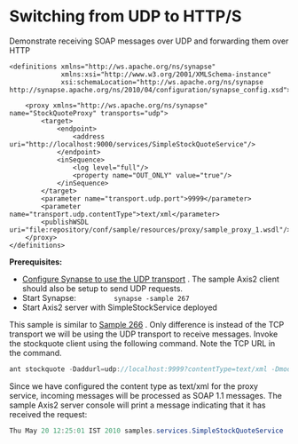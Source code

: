 # Switching from UDP to HTTP/S

Demonstrate receiving SOAP messages over UDP and
forwarding them over HTTP

``` 
<definitions xmlns="http://ws.apache.org/ns/synapse"
             xmlns:xsi="http://www.w3.org/2001/XMLSchema-instance"
             xsi:schemaLocation="http://ws.apache.org/ns/synapse http://synapse.apache.org/ns/2010/04/configuration/synapse_config.xsd">

    <proxy xmlns="http://ws.apache.org/ns/synapse" name="StockQuoteProxy" transports="udp">
        <target>
            <endpoint>
                <address uri="http://localhost:9000/services/SimpleStockQuoteService"/>
            </endpoint>
            <inSequence>
                <log level="full"/>
                <property name="OUT_ONLY" value="true"/>
            </inSequence>
        </target>
        <parameter name="transport.udp.port">9999</parameter>
        <parameter name="transport.udp.contentType">text/xml</parameter>
        <publishWSDL uri="file:repository/conf/sample/resources/proxy/sample_proxy_1.wsdl"/>
    </proxy>
</definitions>
```

**Prerequisites:**

-   [Configure Synapse to use the UDP
    transport](https://docs.wso2.com/display/EI650/Setting+Up+the+ESB+Samples#SettingUptheESBSamples-ConfigureWSO2ESBforUDPTransport)
    . The sample Axis2 client should also be setup to send UDP requests.
-   Start Synapse: `          synapse -sample 267         `
-   Start Axis2 server with SimpleStockService deployed

This sample is similar to [Sample
266](_Sample_266_-_Switching_from_TCP_to_HTTP_S_) . Only difference is
instead of the TCP transport we will be using the UDP transport to
receive messages. Invoke the stockquote client using the following
command. Note the TCP URL in the command.

``` java
ant stockquote -Daddurl=udp://localhost:9999?contentType=text/xml -Dmode=placeorder
```

Since we have configured the content type as text/xml for the proxy
service, incoming messages will be processed as SOAP 1.1 messages. The
sample Axis2 server console will print a message indicating that it has
received the request:

``` java
Thu May 20 12:25:01 IST 2010 samples.services.SimpleStockQuoteService :: Accepted order #1 for : 17621 stocks of IBM at $ 73.48068475255796
```
